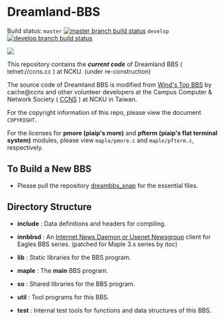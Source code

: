 # Dreamland-BBS

Build status: `master` [![master branch build status](https://github.com/ccns/dreambbs/actions/workflows/build.yml/badge.svg?branch=master)](https://github.com/ccns/dreambbs/actions/workflows/build.yml) `develop` [![develop branch build status](https://github.com/ccns/dreambbs/actions/workflows/build.yml/badge.svg?branch=develop)](https://github.com/ccns/dreambbs/actions/workflows/build.yml/badge.svg?branch=develop)

[![](https://i.imgur.com/0EpI7Fa.png)](https://github.com/ccns/dreambbs)

This repository contains the ***current code*** of Dreamland BBS ( telnet://ccns.cc ) at NCKU. (under re-construction)

The source code of Dreamland BBS is modified from [Wind's Top BBS](http://windtop.yzu.edu.tw/)
by cache@ccns and other volunteer developers
at the Campus Computer & Network Society ( [CCNS](https://ccns.github.io) ) at NCKU in Taiwan.

For the copyright information of this repo, please view the document `COPYRIGHT`.

For the licenses for **pmore (piaip's more)** and **pfterm (piaip's flat terminal system)** modules, please view `maple/pmore.c` and `maple/pfterm.c`, respectively.

## To Build a New BBS

* Please pull the repository [dreambbs_snap](https://github.com/ccns/dreambbs_snap) for the essential files.

## Directory Structure

+ **include**  : Data definitions and headers for compiling.

+ **innbbsd**  : An [Internet News Daemon or Usenet Newsgroup](https://en.wikipedia.org/wiki/Usenet) client for Eagles BBS series. (patched for Maple 3.x series by itoc)

+ **lib**      : Static libraries for the BBS program.

+ **maple**    : The **main** BBS program.

+ **so**       : Shared libraries for the BBS program.

+ **util**     : Tool programs for this BBS.

+ **test**     : Internal test tools for functions and data structures of this BBS.

